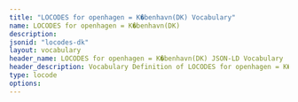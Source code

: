 ```yaml
---
title: "LOCODES for openhagen = K�benhavn(DK) Vocabulary"
name: LOCODES for openhagen = K�benhavn(DK) 
description: 
jsonid: "locodes-dk"
layout: vocabulary
header_name: LOCODES for openhagen = K�benhavn(DK) JSON-LD Vocabulary
header_description: Vocabulary Definition of LOCODES for openhagen = K�benhavn(DK) semantics in HTML format. JSON-LD format is available at [locodes-dk.jsonld](/vocabulary/locodes-dk.jsonld)
type: locode
options:
---
```

